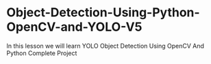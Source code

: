 # Object-Detection-Using-Python-OpenCV-and-YOLO-V5
In this lesson we will learn YOLO Object Detection Using OpenCV And Python Complete Project
